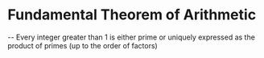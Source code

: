 
# Fundamental Theorem of Arithmetic
-- Every integer greater than 1 is either prime or uniquely expressed as the product of primes (up to the order of factors)

